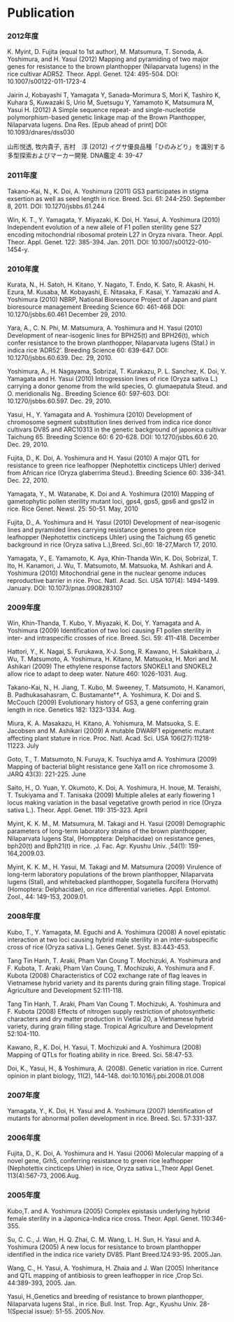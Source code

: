 # Publication
### 2012年度
K. Myint, D. Fujita (equal to 1st author), M. Matsumura, T. Sonoda, A. Yoshimura, and H. Yasui (2012) Mapping and pyramiding of two major genes for resistance to the brown planthopper (Nilaparvata lugens) in the rice cultivar ADR52. Theor. Appl. Genet. 124: 495-504. DOI: 10.1007/s00122-011-1723-4

Jairin J, Kobayashi T, Yamagata Y, Sanada-Morimura S, Mori K, Tashiro K, Kuhara S, Kuwazaki S, Urio M, Suetsugu Y, Yamamoto K, Matsumura M, Yasui H. (2012) A Simple sequence repeat- and single-nucleotide polymorphism-based genetic linkage map of the Brown Planthopper, Nilaparvata lugens. Dna Res. [Epub ahead of print] DOI: 10.1093/dnares/dss030

山形悦透, 牧内貴子, 吉村　淳 (2012) イグサ優良品種「ひのみどり」を識別する多型探索およびマーカー開発. DNA鑑定 4: 39-47

### 2011年度
Takano-Kai, N., K. Doi, A. Yoshimura (2011) GS3 participates in stigma exsertion as well as seed length in rice. Breed. Sci. 61: 244-250. September 8, 2011. DOI: 10.1270/jsbbs.61.244

Win, K. T., Y. Yamagata, Y. Miyazaki, K. Doi, H. Yasui, A. Yoshimura (2010) Independent evolution of a new allele of F1 pollen sterility gene S27 encoding mitochondrial ribosomal protein L27 in Oryza nivara. Theor. Appl. Theor. Appl. Genet. 122: 385-394. Jan. 2011. DOI: 10.1007/s00122-010-1454-y.

### 2010年度
Kurata, N., H. Satoh, H. Kitano, Y. Nagato, T. Endo, K. Sato, R. Akashi, H. Ezura, M. Kusaba, M. Kobayashi, E. Nitasaka, F. Kasai, Y. Yamazaki and A. Yoshimura (2010) NBRP, National Bioresource Project of Japan and plant bioresource management Breeding Science 60: 461-468 DOI: 10.1270/jsbbs.60.461 December 29, 2010.

Yara, A., C. N. Phi, M. Matsumura, A. Yoshimura and H. Yasui (2010) Development of near-isogenic lines for BPH25(t) and BPH26(t), which confer resistance to the brown planthopper, Nilaparvata lugens (Stal.) in indica rice ‘ADR52’. Breeding Science 60: 639-647. DOI: 10.1270/jsbbs.60.639. Dec. 29, 2010.

Yoshimura, A., H. Nagayama, Sobrizal, T. Kurakazu, P. L. Sanchez, K. Doi, Y. Yamagata and H. Yasui (2010) Introgression lines of rice (Oryza sativa L.) carrying a donor genome from the wild species, O. glumaepatula Steud. and O. meridionalis Ng.. Breeding Science 60: 597-603. DOI: 10.1270/jsbbs.60.597. Dec. 29, 2010.

Yasui, H., Y. Yamagata and A. Yoshimura (2010) Development of chromosome segment substitution lines derived from indica rice donor cultivars DV85 and ARC10313 in the genetic background of japonica cultivar Taichung 65. Breeding Science 60: 6 20-628. DOI: 10.1270/jsbbs.60.6 20. Dec. 29, 2010.

Fujita, D., K. Doi, A. Yoshimura and H. Yasui (2010) A major QTL for resistance to green rice leafhopper (Nephotettix cincticeps Uhler) derived from African rice (Oryza glaberrima Steud.). Breeding Science 60: 336-341. Dec. 22, 2010.

Yamagata, Y., M. Watanabe, K. Doi and A. Yoshimura (2010) Mapping of gametophytic pollen sterility mutant loci, gps4, gps5, gps6 and gps12 in rice. Rice Genet. Newsl. 25: 50-51. May, 2010

Fujita, D., A. Yoshimura and H. Yasui (2010) Development of near-isogenic lines and pyramided lines carrying resistance genes to green rice leafhopper (Nephotettix cincticeps Uhler) using the Taichung 65 genetic background in rice (Oryza sativa L.),Breed. Sci.,60: 18-27,March 17, 2010.

Yamagata, Y., E. Yamamoto, K. Aya, Khin-Thanda Win, K. Doi, Sobrizal, T. Ito, H. Kanamori, J. Wu, T. Matsumoto, M. Matsuoka, M. Ashikari and A. Yoshimura (2010) Mitochondrial gene in the nuclear genome induces reproductive barrier in rice. Proc. Natl. Acad. Sci. USA 107(4): 1494-1499. January. DOI: 10.1073/pnas.0908283107

### 2009年度
Win, Khin-Thanda, T. Kubo, Y. Miyazaki, K. Doi, Y. Yamagata and A. Yoshimura (2009) Identification of two loci causing F1 pollen sterility in inter- and intraspecific crosses of rice. Breed. Sci. 59: 411-418. December

Hattori, Y., K. Nagai, S. Furukawa, X-J. Song, R. Kawano, H. Sakakibara, J. Wu, T. Matsumoto, A. Yoshimura, H. Kitano, M. Matsuoka, H. Mori and M. Ashikari (2009) The ethylene response factors SNOKEL1 and SNOKEL2 allow rice to adapt to deep water. Nature 460: 1026-1031. Aug.

Takano-Kai, N., H. Jiang, T. Kubo, M. Sweeney, T. Matsumoto, H. Kanamori, B. Padhukasahasram, C. Bustamante††, A. Yoshimura, K. Doi and S. McCouch (2009) Evolutionary history of GS3, a gene conferring grain length in rice. Genetics 182: 1323-1334. Aug.

Miura, K. A. Masakazu, H. Kitano, A. Yohismura, M. Matsuoka, S. E. Jacobsen and M. Ashikari (2009) A mutable DWARF1 epigenetic mutant affecting plant stature in rice. Proc. Natl. Acad. Sci. USA 106(27):11218-11223. July

Goto, T., T. Matsumoto, N. Furuya, K. Tsuchiya amd A. Yoshimura (2009) Mapping of bacterial blight resistance gene Xa11 on rice chromosome 3. JARQ 43(3): 221-225. June

Saito, H., O. Yuan, Y. Okumoto, K. Doi, A. Yoshimura, H. Inoue, M. Teraishi, T. Tsukiyama and T. Tanisaka (2009) Multiple alleles at early flowering 1 locus making variation in the basal vegetative growth period in rice (Oryza sativa L.). Theor. Appl. Genet. 119: 315-323. April

Myint, K. K. M., M. Matsumura, M. Takagi and H. Yasui (2009) Demographic parameters of long-term laboratory strains of the brown planthopper, Nilaparvata lugens Stal, (Hompptera: Delphacidae) on resistance genes, bph20(t) and Bph21(t) in rice. ,J. Fac. Agr. Kyushu Univ. ,54(1): 159-164,2009.03.

Myint, K. K. M., H. Yasui, M. Takagi and M. Matsumura (2009) Virulence of long-term laboratory populations of the brown planthopper, Nilaparvata lugens (Stal), and whitebacked planthopper, Sogatella furcifera (Horvath) (Homoptera: Delphacidae), on rice differential varieties. Appl. Entomol. Zool., 44: 149-153, 2009.01.

### 2008年度
Kubo, T., Y. Yamagata, M. Eguchi and A. Yoshimura (2008) A novel epistatic interaction at two loci causing hybrid male sterility in an inter-subspecific cross of rice (Oryza sativa L.). Genes Genet. Syst. 83:443-453.

Tang Tin Hanh, T. Araki, Pham Van Coung T. Mochizuki, A. Yoshimura and F. Kubota, T. Araki, Pham Van Coung, T. Mochizuki, A. Yoshimura and F. Kubota (2008) Characteristics of CO2 exchange rate of flag leaves in Vietnamese hybrid variety and its parents during grain filling stage. Tropical Agriculture and Development 52:111-118.

Tang Tin Hanh, T. Araki, Pham Van Coung T. Mochizuki, A. Yoshimura and F. Kubota (2008) Effects of nitrogen supply restriction of photosynthetic characters and dry matter production in Vietlai 20, a Vietnamese hybrid variety, during grain filling stage. Tropical Agriculture and Development 52:104-110.

Kawano, R., K. Doi, H. Yasui, T. Mochizuki and A. Yoshimura (2008) Mapping of QTLs for floating ability in rice. Breed. Sci. 58:47-53.

Doi, K., Yasui, H., & Yoshimura, A. (2008). Genetic variation in rice. Current opinion in plant biology, 11(2), 144–148. doi:10.1016/j.pbi.2008.01.008

### 2007年度
Yamagata, Y., K. Doi, H. Yasui and A. Yoshimura (2007) Identification of mutants for abnormal pollen development in rice. Breed. Sci. 57:331-337.

### 2006年度
Fujita, D., K. Doi, A. Yoshimura and H. Yasui (2006) Molecular mapping of a novel gene, Grh5, conferring resistance to green rice leafhopper (Nephotettix cincticeps Uhler) in rice, Oryza sativa L.,Theor Appl Genet. 113(4):567-73, 2006.Aug.

### 2005年度
Kubo,T. and A. Yoshimura (2005) Complex epistasis underlying hybrid female sterility in a Japonica-Indica rice cross. Theor. Appl. Genet. 110:346-355.

Su, C. C., J. Wan, H. Q. Zhai, C. M. Wang, L. H. Sun, H. Yasui and A. Yoshimura (2005) A new locus for resistance to brown planthopper identified in the indica rice variety DV85. Plant Breed.124:93-95. 2005.Jan.

Wang, C., H. Yasui, A. Yoshimura, H. Zhaia and J. Wan (2005) Inheritance and QTL mapping of antibiosis to green leafhopper in rice ,Crop Sci. 44:389-393, 2005. Jan.

Yasui, H.,Genetics and breeding of resistance to brown planthopper, Nilaparvata lugens Stal., in rice. Bull. Inst. Trop. Agr., Kyushu Univ. 28-1(Special issue): 51-55. 2005.Nov.
